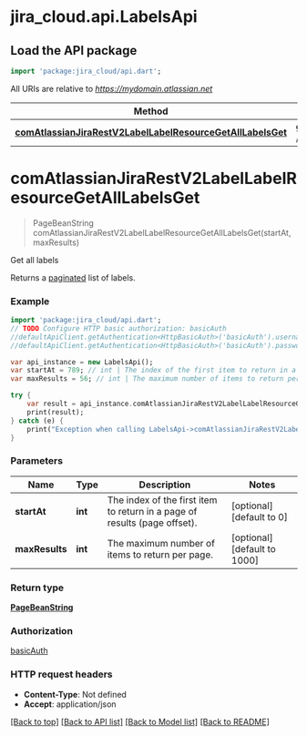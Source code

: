 # jira_cloud.api.LabelsApi

## Load the API package
```dart
import 'package:jira_cloud/api.dart';
```

All URIs are relative to *https://mydomain.atlassian.net*

Method | HTTP request | Description
------------- | ------------- | -------------
[**comAtlassianJiraRestV2LabelLabelResourceGetAllLabelsGet**](LabelsApi.md#comAtlassianJiraRestV2LabelLabelResourceGetAllLabelsGet) | **get** /rest/api/3/label | Get all labels


# **comAtlassianJiraRestV2LabelLabelResourceGetAllLabelsGet**
> PageBeanString comAtlassianJiraRestV2LabelLabelResourceGetAllLabelsGet(startAt, maxResults)

Get all labels

Returns a [paginated](#pagination) list of labels.

### Example 
```dart
import 'package:jira_cloud/api.dart';
// TODO Configure HTTP basic authorization: basicAuth
//defaultApiClient.getAuthentication<HttpBasicAuth>('basicAuth').username = 'YOUR_USERNAME'
//defaultApiClient.getAuthentication<HttpBasicAuth>('basicAuth').password = 'YOUR_PASSWORD';

var api_instance = new LabelsApi();
var startAt = 789; // int | The index of the first item to return in a page of results (page offset).
var maxResults = 56; // int | The maximum number of items to return per page.

try { 
    var result = api_instance.comAtlassianJiraRestV2LabelLabelResourceGetAllLabelsGet(startAt, maxResults);
    print(result);
} catch (e) {
    print("Exception when calling LabelsApi->comAtlassianJiraRestV2LabelLabelResourceGetAllLabelsGet: $e\n");
}
```

### Parameters

Name | Type | Description  | Notes
------------- | ------------- | ------------- | -------------
 **startAt** | **int**| The index of the first item to return in a page of results (page offset). | [optional] [default to 0]
 **maxResults** | **int**| The maximum number of items to return per page. | [optional] [default to 1000]

### Return type

[**PageBeanString**](PageBeanString.md)

### Authorization

[basicAuth](../README.md#basicAuth)

### HTTP request headers

 - **Content-Type**: Not defined
 - **Accept**: application/json

[[Back to top]](#) [[Back to API list]](../README.md#documentation-for-api-endpoints) [[Back to Model list]](../README.md#documentation-for-models) [[Back to README]](../README.md)

